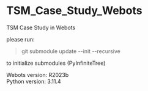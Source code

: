 # TSM_Case_Study_Webots
TSM Case Study in Webots  

<!-- To run integration tests:  
- python -m IntegrationTests.Integrations   -->

please run:

> git submodule update --init --recursive  

to initialize submodules (PyInfiniteTree)


Webots version: R2023b  
Python version: 3.11.4
